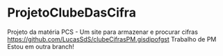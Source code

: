 # ProjetoClubeDasCifra
Projeto da matéria PCS - 
Um site para armazenar e procurar cifras
https://github.com/LucasSdS/clubeCifrasPM.gisdipofgst
Trabalho de PM
Estou em outra branch!
